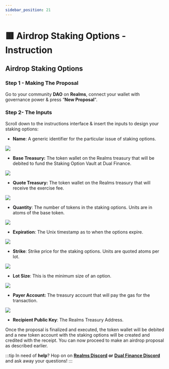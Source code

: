 ```yaml
---
sidebar_position: 21
---
```


# 🟥 Airdrop Staking Options - Instruction

## Airdrop Staking Options

### Step 1 - Making The Proposal
   
Go to your community **DAO** on **Realms**, connect your wallet with governance power & press “**New Proposal**".

### Step 2- The Inputs

Scroll down to the instructions interface & insert the inputs to design your staking options:

- **Name**: A generic identifier for the particular issue of staking options.

![](https://miro.medium.com/v2/resize:fit:700/1*NutlY716I0gKM2qFIiJd-w.png)

- **Base Treasury:** The token wallet on the Realms treasury that will be debited to fund the Staking Option Vault at Dual Finance.

![](https://miro.medium.com/v2/resize:fit:700/1*OCEwfi2oxa50bteaR9F-pQ.png)

- **Quote Treasury:** The token wallet on the Realms treasury that will receive the exercise fee.

![](https://miro.medium.com/v2/resize:fit:700/1*uZ-MJ8x7a0fcLjobuxMf5w.png)

- **Quantity**: The number of tokens in the staking options. Units are in atoms of the base token.

![](https://miro.medium.com/v2/resize:fit:700/1*Jk9OwfsZIZ73deqKnpoimQ.png)

- **Expiration**: The Unix timestamp as to when the options expire.

![](https://miro.medium.com/v2/resize:fit:700/1*1pN1kwtYC2S0FG4N3_TsJg.png)

- **Strike**: Strike price for the staking options. Units are quoted atoms per lot.

![](https://miro.medium.com/v2/resize:fit:700/1*z1kAm-qoRutr8v5qzD6CMw.png)

- **Lot Size**: This is the minimum size of an option.

![](https://miro.medium.com/v2/resize:fit:700/1*WfDyu-Y9J_GwBMEP9FicNQ.png)

- **Payer Account:** The treasury account that will pay the gas for the transaction.

![](https://miro.medium.com/v2/resize:fit:700/1*O3OMjRjGco3EkuS5-okB4w.png)

- **Recipient Public Key**: The Realms Treasury Address.

Once the proposal is finalized and executed, the token wallet will be debited and a new token account with the staking options will be created and credited with the receipt. You can now proceed to make an airdrop proposal as described earlier.

:::tip
In need of **help**? Hop on on [**Realms Discord**](https://discord.com/invite/VsPbrK2hJk) **or** [**Dual Finance Discord**](https://discord.gg/P3uH9AvEp5) and ask away your questions!
:::